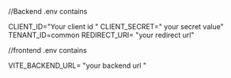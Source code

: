 
//Backend .env contains

CLIENT_ID="Your client id "
CLIENT_SECRET=" your secret value"
TENANT_ID=common
REDIRECT_URI= "your redirect url"


//frontend .env contains 

VITE_BACKEND_URL= "your backend url "
